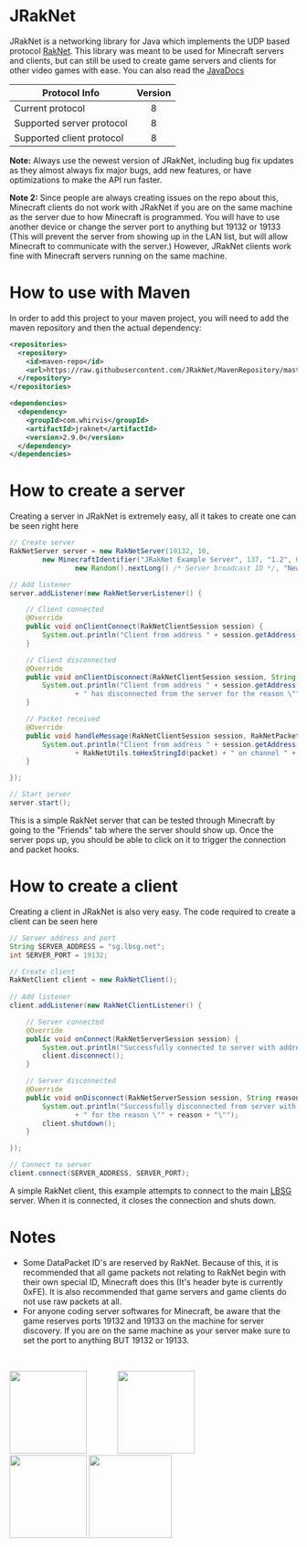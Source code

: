 # JRakNet
JRakNet is a networking library for Java which implements the UDP based protocol [RakNet](https://github.com/OculusVR/RakNet).
This library was meant to be used for Minecraft servers and clients, but can still be used to create game servers and clients for other video games with ease. You can also read the [JavaDocs](http://htmlpreview.github.io/?https://github.com/JRakNet/JRakNet/blob/master/doc/index.html)

| Protocol Info             | Version |
| --------------------------|:-------:|
| Current protocol          | 8       |
| Supported server protocol | 8       |
| Supported client protocol | 8       |

**Note:** Always use the newest version of JRakNet, including bug fix updates as they almost always fix major bugs, add new features, or have optimizations to make the API run faster.

**Note 2:** Since people are always creating issues on the repo about this, Minecraft clients do not work with JRakNet if you are on the same machine as the server due to how Minecraft is programmed. You will have to use another device or change the server port to anything but 19132 or 19133 (This will prevent the server from showing up in the LAN list, but will allow Minecraft to communicate with the server.) However, JRakNet clients work fine with Minecraft servers running on the same machine.

# How to use with Maven
In order to add this project to your maven project, you will need to add the maven repository and then the actual dependency:
```xml
<repositories>
  <repository>
    <id>maven-repo</id>
    <url>https://raw.githubusercontent.com/JRakNet/MavenRepository/master</url>
  </repository>
</repositories>

<dependencies>
  <dependency>
    <groupId>com.whirvis</groupId>
    <artifactId>jraknet</artifactId>
    <version>2.9.0</version>
  </dependency>
</dependencies>
```

# How to create a server
Creating a server in JRakNet is extremely easy, all it takes to create one can be seen right here

```java
// Create server
RakNetServer server = new RakNetServer(19132, 10,
		new MinecraftIdentifier("JRakNet Example Server", 137, "1.2", 0, 10,
				new Random().nextLong() /* Server broadcast ID */, "New World", "Survival"));

// Add listener
server.addListener(new RakNetServerListener() {

	// Client connected
	@Override
	public void onClientConnect(RakNetClientSession session) {
		System.out.println("Client from address " + session.getAddress() + " has connected to the server");
	}

	// Client disconnected
	@Override
	public void onClientDisconnect(RakNetClientSession session, String reason) {
		System.out.println("Client from address " + session.getAddress()
				+ " has disconnected from the server for the reason \"" + reason + "\"");
	}

	// Packet received
	@Override
	public void handleMessage(RakNetClientSession session, RakNetPacket packet, int channel) {
		System.out.println("Client from address " + session.getAddress() + " sent packet with ID "
				+ RakNetUtils.toHexStringId(packet) + " on channel " + channel);
	}

});

// Start server
server.start();
```

This is a simple RakNet server that can be tested through Minecraft by going to the "Friends" tab where the server should show up. Once the server pops up, you should be able to click on it to trigger the connection and packet hooks.

# How to create a client
Creating a client in JRakNet is also very easy. The code required to create a client can be seen here

```java
// Server address and port
String SERVER_ADDRESS = "sg.lbsg.net";
int SERVER_PORT = 19132;

// Create client
RakNetClient client = new RakNetClient();
		
// Add listener
client.addListener(new RakNetClientListener() {

	// Server connected
	@Override
	public void onConnect(RakNetServerSession session) {
		System.out.println("Successfully connected to server with address " + session.getAddress());
		client.disconnect();
	}

	// Server disconnected
	@Override
	public void onDisconnect(RakNetServerSession session, String reason) {
		System.out.println("Successfully disconnected from server with address " + session.getAddress()
				+ " for the reason \"" + reason + "\"");
		client.shutdown();
	}

});

// Connect to server
client.connect(SERVER_ADDRESS, SERVER_PORT);
```

A simple RakNet client, this example attempts to connect to the main [LBSG](http://lbsg.net/) server. When it is connected, it closes the connection and shuts down.

# Notes
- Some DataPacket ID's are reserved by RakNet. Because of this, it is recommended that all game packets not relating to RakNet begin with their own special ID, Minecraft does this (It's header byte is currently 0xFE). It is also recommended that game servers and game clients do not use raw packets at all.
- For anyone coding server softwares for Minecraft, be aware that the game reserves ports 19132 and 19133 on the machine for server discovery. If you are on the same machine as your server make sure to set the port to anything BUT 19132 or 19133.

<br>

<a href="https://whirvis.com"><img src="http://i.imgur.com/LhUiCjL.png" width="135" height="145"></a> <a href="https://github.com/JRakNet/JRakNet"><img src="https://i.imgur.com/heiZXpr.png" width="135" height="145" hspace="50"></a> <a href="https://github.com/OculusVR/RakNet"><img src="http://imgur.com/9p1asD8.png" width="135" height="145"></a> <a href="https://www.oculus.com/"><img src="http://i.imgur.com/PmrfSsc.png" height="145" /></a>
